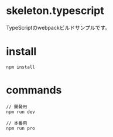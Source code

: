 # skeleton.typescript
TypeScriptのwebpackビルドサンプルです。

# install
```
npm install
```

# commands
```
// 開発用
npm run dev

// 本番用
npm run pro
```